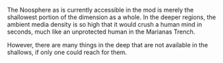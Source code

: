 The Noosphere as is currently accessible in the mod is merely the shallowest portion of the dimension as a whole. In the deeper regions, the ambient media density is so high that it would crush a human mind in seconds, much like an unprotected human in the Marianas Trench.

However, there are many things in the deep that are not available in the shallows, if only one could reach for them.
